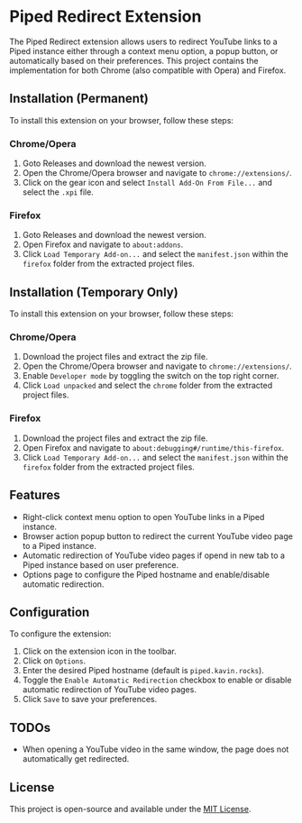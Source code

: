 # Piped Redirect Extension

The Piped Redirect extension allows users to redirect YouTube links to a Piped instance either through a context menu option, a popup button, or automatically based on their preferences. This project contains the implementation for both Chrome (also compatible with Opera) and Firefox.

## Installation (Permanent)

To install this extension on your browser, follow these steps:

### Chrome/Opera

1. Goto Releases and download the newest version.
2. Open the Chrome/Opera browser and navigate to `chrome://extensions/`.
3. Click on the gear icon and select `Install Add-On From File...` and select the `.xpi` file.

### Firefox

1. Goto Releases and download the newest version.
2. Open Firefox and navigate to `about:addons`.
3. Click `Load Temporary Add-on...` and select the `manifest.json` within the `firefox` folder from the extracted project files.

## Installation (Temporary Only)

To install this extension on your browser, follow these steps:

### Chrome/Opera

1. Download the project files and extract the zip file.
2. Open the Chrome/Opera browser and navigate to `chrome://extensions/`.
3. Enable `Developer mode` by toggling the switch on the top right corner.
4. Click `Load unpacked` and select the `chrome` folder from the extracted project files.

### Firefox

1. Download the project files and extract the zip file.
2. Open Firefox and navigate to `about:debugging#/runtime/this-firefox`.
3. Click `Load Temporary Add-on...` and select the `manifest.json` within the `firefox` folder from the extracted project files.

## Features

- Right-click context menu option to open YouTube links in a Piped instance.
- Browser action popup button to redirect the current YouTube video page to a Piped instance.
- Automatic redirection of YouTube video pages if opend in new tab to a Piped instance based on user preference.
- Options page to configure the Piped hostname and enable/disable automatic redirection.

## Configuration

To configure the extension:

1. Click on the extension icon in the toolbar.
2. Click on `Options`.
3. Enter the desired Piped hostname (default is `piped.kavin.rocks`).
4. Toggle the `Enable Automatic Redirection` checkbox to enable or disable automatic redirection of YouTube video pages.
5. Click `Save` to save your preferences.

## TODOs

- When opening a YouTube video in the same window, the page does not automatically get redirected.

## License

This project is open-source and available under the [MIT License](LICENSE).